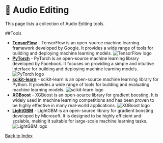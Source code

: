 # 📣 Audio Editing 

This page lists a collection of Audio Editing tools.

##Tools

- **[TensorFlow](https://tensorflow.org/)** - TensorFlow is an open-source machine learning framework developed by Google. It provides a wide range of tools for building and deploying machine learning models. ![TensorFlow logo](https://github.com/tensorflow/tensorflow/raw/master/tensorflow/lite/g3doc/images/tensorflow-logo.png)
- **[PyTorch](https://pytorch.org/)** - PyTorch is an open-source machine learning library developed by Facebook. It focuses on providing a simple and intuitive interface for building and deploying machine learning models. ![PyTorch logo](https://pytorch.org/assets/images/pytorch-logo.png)
- **[scikit-learn](https://scikit-learn.org/)** - scikit-learn is an open-source machine learning library for Python. It provides a wide range of tools for building and evaluating machine learning models. ![scikit-learn logo](https://scikit-learn.org/stable/_static/scikit-learn-logo-small.png)
- **[XGBoost](https://xgboost.readthedocs.io/)** - XGBoost is an open-source library for gradient boosting. It is widely used in machine learning competitions and has been proven to be highly effective in many real-world applications. ![XGBoost logo](https://xgboost.readthedocs.io/en/latest/_static/xgboost_logo.svg)
- **[LightGBM](https://lightgbm.readthedocs.io/)** - LightGBM is an open-source library for gradient boosting developed by Microsoft. It is designed to be highly efficient and scalable, making it suitable for large-scale machine learning tasks. ![LightGBM logo](https://lightgbm.readthedocs.io/en/latest/_static/logo.png)


[Back to Index](readme.md)
